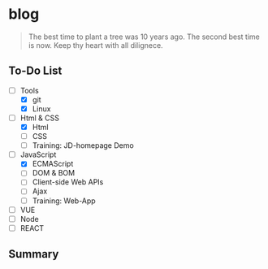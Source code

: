 # blog

> The best time to plant a tree was 10 years ago. The second best time is now. Keep thy heart with all dilignece.

## To-Do List

- [ ] Tools
  - [X] git
  - [X] Linux
- [ ] Html & CSS
  - [X] Html
  - [ ] CSS
  - [ ] Training: JD-homepage Demo
- [ ] JavaScript  
  - [X] ECMAScript
  - [ ] DOM & BOM
  - [ ] Client-side Web APIs
  - [ ] Ajax
  - [ ] Training: Web-App
- [ ] VUE
- [ ] Node
- [ ] REACT

## Summary
